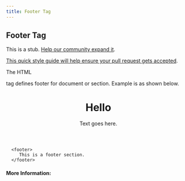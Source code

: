 ```yaml
---
title: Footer Tag
---
```

## Footer Tag

This is a stub. <a href='https://github.com/freecodecamp/guides/tree/master/src/pages/html/elements/footer-tag/index.md' target='_blank' rel='nofollow'>Help our community expand it</a>.

<a href='https://github.com/freecodecamp/guides/blob/master/README.md' target='_blank' rel='nofollow'>This quick style guide will help ensure your pull request gets accepted</a>.

<!-- The article goes here, in GitHub-flavored Markdown. Feel free to add YouTube videos, images, and CodePen/JSBin embeds  -->

The HTML <footer> tag defines footer for document or section. Example is as shown below.
  
  <!DOCTYPE html>
<html>

   <head>
      <title>HTML Footer Tag</title>
   </head>

   <body>
      <header>
         <h1>Hello</h1>
         <p> Text goes here.</p>
      </header>
		
      <footer>
         This is a footer section. 
      </footer>
      
   </body>

</html>

#### More Information:
<!-- Please add any articles you think might be helpful to read before writing the article -->


